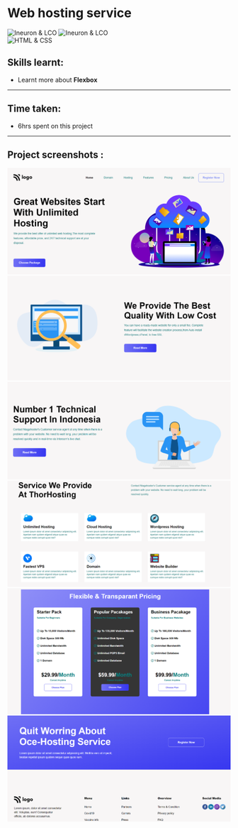 # Web hosting service
![Ineuron & LCO](https://img.shields.io/badge/Ineuron-LCO-brightgreen) 
![Ineuron & LCO](https://img.shields.io/badge/Hitesh%20Choudhary-Full--stack--JS--bootcamp-brightgreen)
<br>
![HTML & CSS](https://img.shields.io/badge/HTML-CSS-yellowgreen)

## Skills learnt:
- Learnt more about **Flexbox**
***

## Time taken:
- 6hrs spent on this project
***
## Project screenshots :
![Project-11/Web hosting service](./Screenshots/Screenshot-1.PNG)
![Project-11/Web hosting service](./Screenshots/Screenshot-2.PNG)
![Project-11/Web hosting service](./Screenshots/Screenshot-3.PNG)
![Project-11/Web hosting service](./Screenshots/Screenshot-4.PNG)
![Project-11/Web hosting service](./Screenshots/Screenshot-5.PNG)
![Project-11/Web hosting service](./Screenshots/Screenshot-6.PNG)

